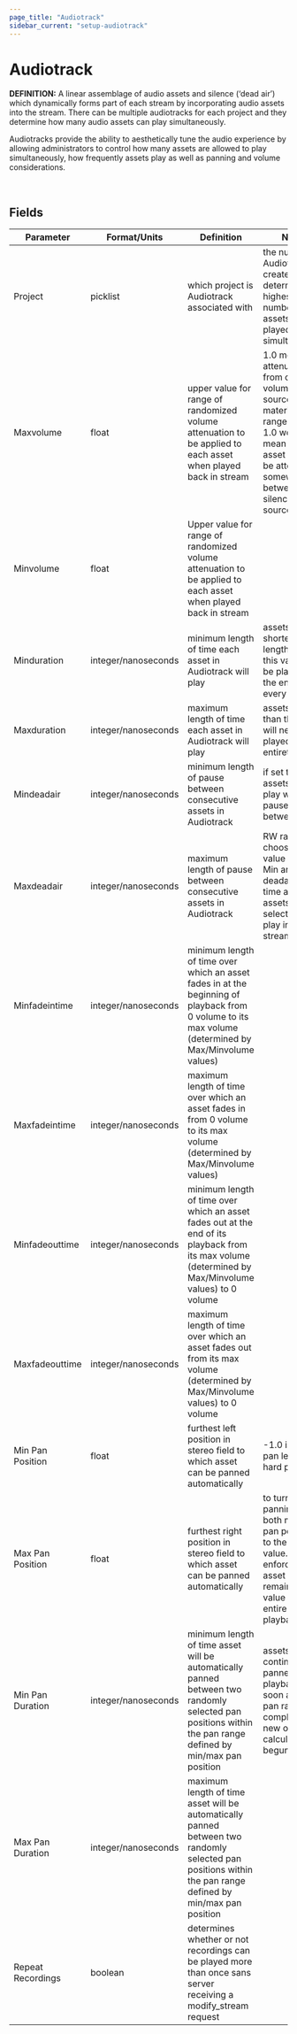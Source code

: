 ```yaml
---
page_title: "Audiotrack"
sidebar_current: "setup-audiotrack"
---
```



# Audiotrack

<div class="alert alert-block alert-info">
	<p>
		<strong>DEFINITION:</strong> A linear assemblage of audio assets and silence (‘dead air’) which dynamically forms part of each stream by incorporating audio assets into the stream. There can be multiple audiotracks for each project and they determine how many audio assets can play simultaneously.
	</p>
</div>

Audiotracks provide the ability to aesthetically tune the audio experience by allowing administrators to control how many assets are allowed to play simultaneously, how frequently assets play as well as panning and volume considerations.

<br>

## Fields

<!-- table table-hover table-bordered mr-types -->
<table class="table table-striped table-bordered mr-types">
    <thead>
        <tr>
            <th>Parameter</th>
            <th>Format/Units</th>
            <th>Definition</th>
            <th>Notes</th>
        </tr>
    </thead>
    <tbody>
        <tr>
            <td>Project</td>
            <td>picklist</td>
            <td>which project is Audiotrack associated with</td>
            <td>the number of Audiotracks created determines the highest number of assets ever played simultaneously</td>
        </tr>
        <tr>
            <td>Maxvolume</td>
            <td>float</td>
            <td>upper value for range of randomized volume attenuation to be applied to each asset when played back in stream</td>
            <td>1.0 means no attenuation from original volume of source material.  A range of 0.0-1.0 would mean each asset would be attenuated somewhere between silence and full source volume</td>
        </tr>
        <tr>
            <td>Minvolume</td>
            <td>float</td>
            <td>Upper value for range of randomized volume attenuation to be applied to each asset when played back in stream</td>
            <td></td>
        </tr>
        <tr>
            <td>Minduration</td>
            <td>integer/nanoseconds</td>
            <td>minimum length of time each asset in Audiotrack will play</td>
            <td>assets with shorter lengths than this value will be played in the entirety every time</td>
        </tr>
        <tr>
            <td>Maxduration</td>
            <td>integer/nanoseconds</td>
            <td>maximum length of time each asset in Audiotrack will play</td>
            <td>assets longer than this value will never be played in entirety</td>
        </tr>
        <tr>
            <td>Mindeadair</td>
            <td>integer/nanoseconds</td>
            <td>minimum length of pause between consecutive assets in Audiotrack</td>
            <td>if set to 0, assets can play with no pause between them</td>
        </tr>
        <tr>
            <td>Maxdeadair</td>
            <td>integer/nanoseconds</td>
            <td>maximum length of pause between consecutive assets in Audiotrack</td>
            <td>RW randomly chooses a value between Min and Max deadair each time a new assets is selected to play in the stream</td>
        </tr>
        <tr>
            <td>Minfadeintime</td>
            <td>integer/nanoseconds</td>
            <td>minimum length of time over which an asset fades in at the beginning of playback from 0 volume to its max volume (determined by Max/Minvolume values)</td>
            <td></td>
        </tr>
        <tr>
            <td>Maxfadeintime</td>
            <td>integer/nanoseconds</td>
            <td>maximum length of time over which an asset fades in from 0 volume to its max volume (determined by Max/Minvolume values)</td>
            <td></td>
        </tr>
        <tr>
            <td>Minfadeouttime</td>
            <td>integer/nanoseconds</td>
            <td>minimum length of time over which an asset fades out at the end of its playback from its max volume (determined by Max/Minvolume values) to 0 volume</td>
            <td></td>
        </tr>
        <tr>
            <td>Maxfadeouttime</td>
            <td>integer/nanoseconds</td>
            <td>maximum length of time over which an asset fades out from its max volume (determined by Max/Minvolume values) to 0 volume</td>
            <td></td>
        </tr>
        <tr>
            <td>Min Pan Position</td>
            <td>float</td>
            <td>furthest left position in stereo field to which asset can be panned automatically</td>
            <td>-1.0 is hard pan left; 1.0 is hard pan right</td>
        </tr>
        <tr>
            <td>Max Pan Position</td>
            <td>float</td>
            <td>furthest right position in stereo field to which asset can be panned automatically</td>
            <td>to turn off panning, set both min/max pan positions to the same value. this will enforce every asset to remain at that value for its entire playback</td>
        </tr>
        <tr>
            <td>Min Pan Duration</td>
            <td>integer/nanoseconds</td>
            <td>minimum length of time asset will be automatically panned between two randomly selected pan positions within the pan range defined by min/max pan position</td>
            <td>assets are continually panned during playback.  as soon as one pan ramp completes, a new one is calculated and begun.</td>
        </tr>
        <tr>
            <td>Max Pan Duration</td>
            <td>integer/nanoseconds</td>
            <td>maximum length of time asset will be automatically panned between two randomly selected pan positions within the pan range defined by min/max pan position</td>
            <td></td>
        </tr>
        <tr>
            <td>Repeat Recordings</td>
            <td>boolean</td>
            <td>determines whether or not recordings can be played more than once sans server receiving a modify_stream request</td>
            <td></td>
        </tr>
    </tbody>
</table>


